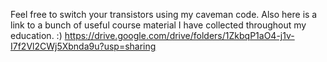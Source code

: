 Feel free to switch your transistors using my caveman code.
Also here is a link to a bunch of useful course material I have collected throughout my education. 
:)
https://drive.google.com/drive/folders/1ZkbqP1aO4-j1v-I7f2Vl2CWj5Xbnda9u?usp=sharing

